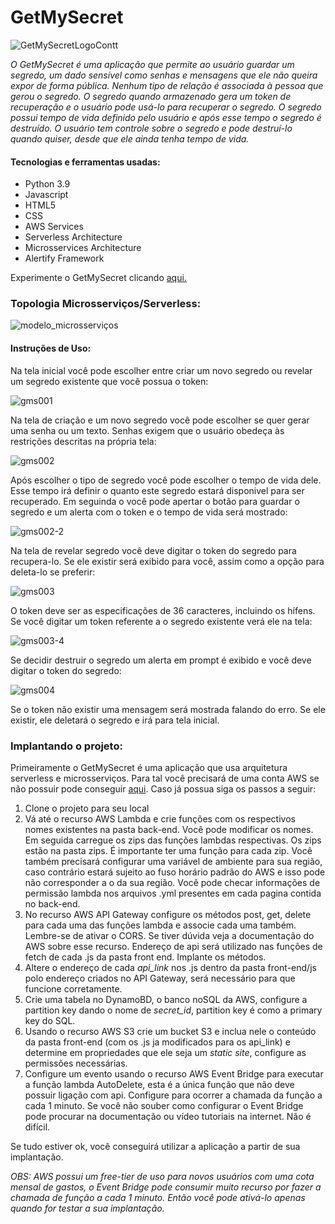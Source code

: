 
# GetMySecret
![GetMySecretLogoContt](https://user-images.githubusercontent.com/76691413/182848532-d7364cb3-e930-43cb-968e-988ff9e81063.png)


*O GetMySecret é uma aplicação que permite ao usuário guardar um segredo, um dado sensível como senhas e mensagens que ele não queira expor de forma pública. Nenhum tipo de relação é associada à pessoa que gerou o segredo. O segredo quando armazenado gera um token de recuperação e o usuário pode usá-lo para recuperar o segredo. O segredo possui tempo de vida definido pelo usuário e após esse tempo o segredo é destruído. O usuário tem controle sobre o segredo e pode destruí-lo quando quiser, desde que ele ainda tenha tempo de vida.*

#### Tecnologias e ferramentas usadas:
* Python 3.9
* Javascript
* HTML5
* CSS
* AWS Services
* Serverless Architecture
* Microsservices Architecture
* Alertify Framework

Experimente o GetMySecret clicando <a href="http://gmsmistiko.s3-website-sa-east-1.amazonaws.com/index.html" target="_blank">aqui.</a>

### Topologia Microsserviços/Serverless:

![modelo_microsserviços](https://user-images.githubusercontent.com/76691413/182872814-55511cf4-7991-4125-a836-70a61b359947.png)


#### Instruções de Uso:
Na tela inicial você pode escolher entre criar um novo segredo ou revelar um segredo existente que você possua o token:

![gms001](https://user-images.githubusercontent.com/76691413/182849663-a8061612-6d9a-4222-8452-493a77c08a35.png)

Na tela de criação e um novo segredo você pode escolher se quer gerar uma senha ou um texto. Senhas exigem que o usuário obedeça às restrições descritas na própria tela:

![gms002](https://user-images.githubusercontent.com/76691413/182850143-b0dd478a-a06e-4929-b441-29809853ae8b.png)

Após escolher o tipo de segredo você pode escolher o tempo de vida dele. Esse tempo irá definir o quanto este segredo estará disponivel para ser recuperado. Em seguinda o você pode apertar o botão para guardar o segredo e um alerta com o token e o tempo de vida será mostrado:

![gms002-2](https://user-images.githubusercontent.com/76691413/182851454-dc0384dc-6f3d-4857-8432-03ab5f2cfa26.png)

Na tela de revelar segredo você deve digitar o token do segredo para recupera-lo. Se ele existir será exibido para você, assim como a opção para deleta-lo se preferir:

![gms003](https://user-images.githubusercontent.com/76691413/182851963-36d827ff-3699-404b-882c-a65cf69a22ea.png)

O token deve ser as especificações de 36 caracteres, incluindo os hífens. Se você digitar um token referente a o segredo existente verá ele na tela:

![gms003-4](https://user-images.githubusercontent.com/76691413/182852516-49ae36a2-e57d-49c5-b09d-019f273b2147.png)

Se decidir destruir o segredo um alerta em prompt é exibido e você deve digitar o token do segredo:

![gms004](https://user-images.githubusercontent.com/76691413/182852864-7407e6e5-ae15-4e00-a56c-f983aadda56c.png)

Se o token não existir uma mensagem será mostrada falando do erro. Se ele existir, ele deletará o segredo e irá para tela inicial.

### Implantando o projeto:

Primeiramente o GetMySecret é uma aplicação que usa arquitetura serverless e microsserviços. Para tal você precisará de uma conta AWS se não possuir pode conseguir [aqui](https://aws.amazon.com/pt/). Caso já possua siga os passos a seguir:

1. Clone o projeto para seu local
1. Vá até o recurso AWS Lambda e crie funções com os respectivos nomes existentes na pasta back-end. Você pode modificar os nomes. Em seguida carregue os zips das funções lambdas respectivas. Os zips estão na pasta zips. É importante ter uma função para cada zip. Você também precisará configurar uma variável de ambiente para sua região, caso contrário estará sujeito ao fuso horário  padrão do AWS e isso pode não corresponder a o da sua região. Você pode checar informações de permissão lambda nos arquivos .yml presentes em cada pagina contida no back-end.
1. No recurso AWS API Gateway configure os métodos post, get, delete para cada uma das funções lambda e associe cada uma também. Lembre-se de ativar o CORS. Se tiver dúvida veja a documentação do AWS sobre esse recurso. Endereço de api será utilizado nas funções de fetch de cada .js da pasta front end. Implante os métodos.
1. Altere o endereço de cada *api_link* nos .js dentro da pasta front-end/js polo endereço criados no API Gateway, será necessário para que funcione corretamente.
1. Crie uma tabela no DynamoBD, o banco noSQL da AWS, configure a partition key dando o nome de *secret_id*, partition key é como a primary key do SQL.
1. Usando o recurso AWS S3 crie um bucket S3 e inclua nele o conteúdo da pasta front-end (com os .js ja modificados para os api_link) e determine em propriedades que ele seja um *static site*, configure as permissões necessárias.
1. Configure um evento usando o recurso AWS Event Bridge para executar a função lambda AutoDelete, esta é a única função que não deve possuir ligação com api. Configure para ocorrer a chamada da função a cada 1 minuto. Se você não souber como configurar o Event Bridge pode procurar na documentação ou vídeo tutoriais na internet. Não é difícil.

Se tudo estiver ok, você conseguirá utilizar a aplicação a partir de sua implantação.

*OBS: AWS possui um free-tier de uso para novos usuários com uma cota mensal de gastos, o Event Bridge pode consumir muito recurso por fazer a chamada de função a cada 1 minuto. Então você pode ativá-lo apenas quando for testar a sua implantação.*

